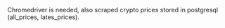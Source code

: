 Chromedriver is needed, also scraped crypto prices stored in postgresql (all_prices, lates_prices).
